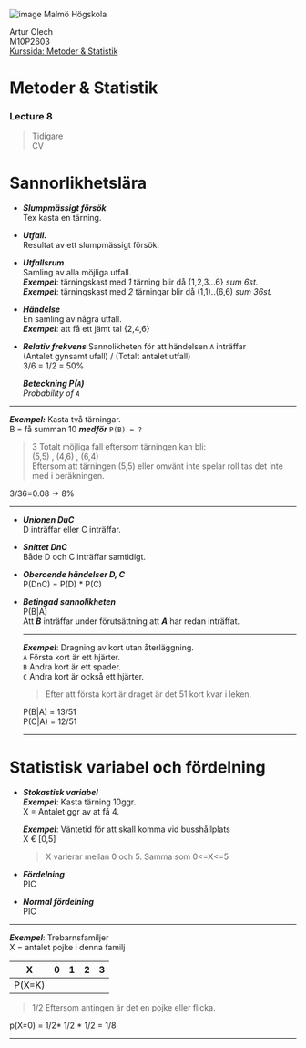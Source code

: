 ![image](https://pbs.twimg.com/profile_images/624172340/mah-logo-twitter_normal.png "Malmö Högskola") Malmö Högskola


Artur Olech <br>
M10P2603 <br>
[Kurssida: Metoder & Statistik](http://edu.mah.se/DA237A "Metoder för mätning av användbarhet i informationssystem")
# Metoder & Statistik
### Lecture 8
> Tidigare  
> CV

# Sannorlikhetslära
* ***Slumpmässigt försök***  
  Tex kasta en tärning.

* ***Utfall.***  
  Resultat av ett slumpmässigt försök.

* ***Utfallsrum***  
  Samling av alla möjliga utfall.  
  ***Exempel***: tärningskast med _1_ tärning blir då {1,2,3...6} _sum 6st._  
  ***Exempel***: tärningskast med _2_ tärningar blir då (1,1)..(6,6) _sum 36st._

* ***Händelse***  
  En samling av några utfall.  
  ***Exempel***: att få ett jämt tal {2,4,6}

* ***Relativ frekvens***
  Sannolikheten för att händelsen `A` inträffar  
  (Antalet gynsamt ufall) / (Totalt antalet utfall)  
  3/6 = 1/2 = 50%

  ***Beteckning P(`A`)***  
   _Probability of `A`_
___
***Exempel:*** Kasta två tärningar.  
B = få summan 10  ***medför*** `P(B) = ?`
> 3 Totalt möjliga fall eftersom tärningen kan bli:  
> (5,5) , (4,6) , (6,4)  
> Eftersom att tärningen (5,5) eller omvänt inte spelar roll tas det inte med i beräkningen.

3/36=0.08 -> 8%
___

* ***Unionen DuC***  
  D inträffar eller C inträffar.

* ***Snittet DnC***  
  Både D och C inträffar samtidigt.

* ***Oberoende händelser D, C***  
  P(DnC) = P(D) * P(C)

* ***Betingad sannolikheten***  
  P(B|A)  
  Att ***B*** inträffar under förutsättning att ***A*** har redan inträffat.
  ___  
  ***Exempel***: Dragning av kort utan återläggning.  
  `A` Första kort är ett hjärter.  
  `B` Andra kort är ett spader.  
  `C` Andra kort är också ett hjärter.  
  > Efter att första kort är draget är det 51 kort kvar i leken.  

  P(B|A) = 13/51  
  P(C|A) = 12/51
  ___

# Statistisk variabel och fördelning
* ***Stokastisk variabel***  
  ***Exempel***: Kasta tärning 10ggr.  
  X = Antalet ggr av at få 4.  

  ***Exempel***: Väntetid för att skall komma vid busshållplats  
  X € [0,5]
  > X varierar mellan 0 och 5. Samma som 0<=X<=5

* ***Fördelning***  
  PIC

* ***Normal fördelning***  
  PIC

___
***Exempel***: Trebarnsfamiljer  
X = antalet pojke i denna familj

|X|0|1|2|3
|--|--|--|--|--
|P(X=K)|

> 1/2 Eftersom antingen är det en pojke eller flicka.  

p(X=0) = 1/2* 1/2 * 1/2 = 1/8
___
